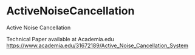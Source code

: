 # ActiveNoiseCancellation
Active Noise Cancellation


Technical Paper available at Academia.edu
https://www.academia.edu/31672189/Active_Noise_Cancellation_System

